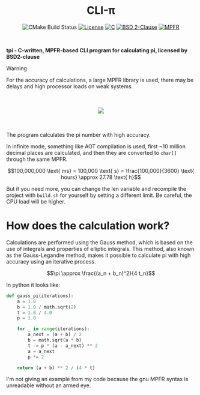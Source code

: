 <h1 align = center> CLI-π </h1> 
<div align = center>
    
![CMake Build Status](https://img.shields.io/github/actions/workflow/status/Nam4ik/CLI-pi/cmake-single-platform.yml?logo=cmake&label=build&style=flat-square)
[![License](https://img.shields.io/badge/License-BSD_2--Clause-blue.svg)](https://opensource.org/licenses/BSD-2-Clause)
[![C](https://img.shields.io/badge/C-99-blue.svg)](https://en.wikipedia.org/wiki/C_(programming_language))
[![BSD 2-Clause](https://img.shields.io/badge/License-BSD--2--Clause-blue.svg)](https://opensource.org/licenses/BSD-2-Clause)
[![MPFR](https://img.shields.io/badge/MPFR-4.2.0-blue.svg)](https://www.mpfr.org/)

</div>
<br>

**tpi - C-written, MPFR-based CLI program for calculating pi, licensed by BSD2-clause**

> [!WARNING]
> For the accuracy of calculations, a large MPFR library is used, there may be delays and high processor loads on weak systems.

<br>
<br>
<div align = center> 
    <img src = "./README/sample.gif"> 
</div>
<br>
<br>


The program calculates the pi number with high accuracy. 

In infinite mode, something like AOT compilation is used, first ~10 million decimal places are calculated, and then they are converted to `char[]` through the same MPFR.

$$100,000,000 \text{ ms} = 100,000 \text{ s} = \frac{100,000}{3600} \text{ hours} \approx 27.78 \text{ h}$$

But if you need more, you can change the len variable and recompile the project with `build.sh` for yourself by setting a different limit. Be careful, the CPU load will be higher.



# How does the calculation work?
Calculations are performed using the Gauss method, which is based on the use of integrals and properties of elliptic integrals. This method, also known as the Gauss-Legandre method, makes it possible to calculate pi with high accuracy using an iterative process.

$$\pi \approx \frac{(a_n + b_n)^2}{4 t_n}$$

In python it looks like: 
```python
def gauss_pi(iterations):
    a = 1.0
    b = 1.0 / math.sqrt(2)
    t = 1.0 / 4.0
    p = 1.0

    for _ in range(iterations):
        a_next = (a + b) / 2
        b = math.sqrt(a * b)
        t -= p * (a - a_next) ** 2
        a = a_next
        p *= 2

    return (a + b) ** 2 / (4 * t)
```

I'm not giving an example from my code because the gnu MPFR syntax is unreadable without an armed eye.

